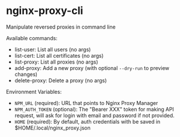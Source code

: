 # nginx-proxy-cli
Manipulate reversed proxies in command line

Available commands:
-  list-user: List all users (no args)
-  list-cert: List all certificates (no args)
-  list-proxy: List all proxies (no args)
-  add-proxy: Add a new proxy (with optional `--dry-run` to preview changes)
-  delete-proxy: Delete a proxy (no args)

Environment Variables:
- `NPM_URL` (required): URL that points to Nginx Proxy Manager
- `NPM_AUTH_TOKEN` (optional): The "Bearer XXX" token for making API request, will ask for login with email and password if not provided.
- `HOME` (required): By default, auth credentials with be saved in $HOME/.local/nginx_proxy.json
